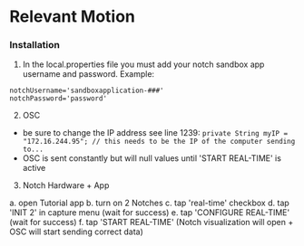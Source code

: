 # Relevant Motion

### Installation
1. In the local.properties file you must add your notch sandbox app username and password. Example:

```
notchUsername='sandboxapplication-###'
notchPassword='password'
```


2. OSC

* be sure to change the IP address
see line 1239: `private String myIP = "172.16.244.95"; // this needs to be the IP of the computer sending to...`
* OSC is sent constantly but will null values until 'START REAL-TIME' is active


3. Notch Hardware + App

  a. open Tutorial app
  b. turn on 2 Notches
  c. tap 'real-time' checkbox
  d. tap 'INIT 2' in capture menu (wait for success)
  e. tap 'CONFIGURE REAL-TIME' (wait for success)
  f. tap 'START REAL-TIME' (Notch visualization will open + OSC will start sending correct data)

